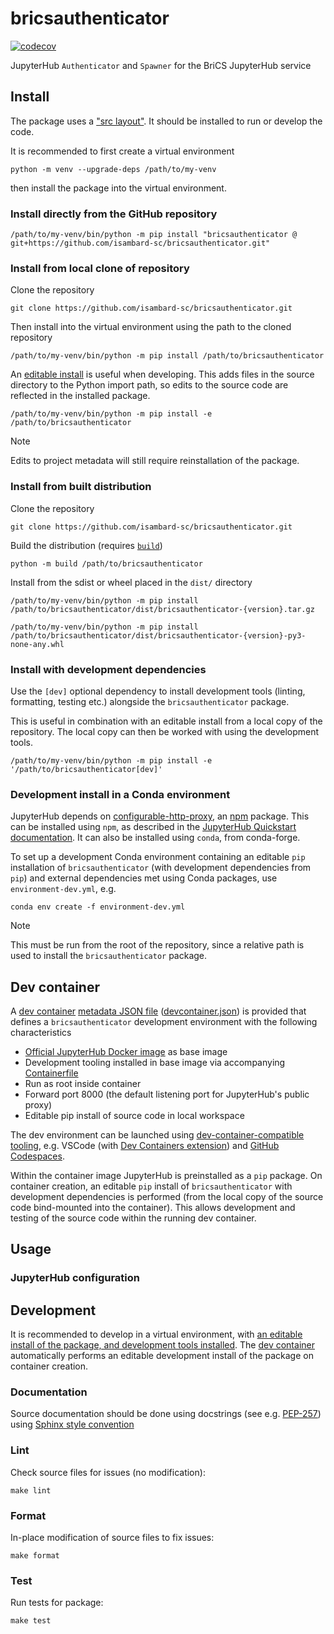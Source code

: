 # bricsauthenticator

[![codecov](https://codecov.io/gh/owhere/bricsauthenticator/branch/tests/graph/badge.svg?token=3IGKBYAIS1)](https://codecov.io/gh/owhere/bricsauthenticator)

JupyterHub `Authenticator` and `Spawner` for the BriCS JupyterHub service

## Install

The package uses a ["src layout"][layouts-python-packaging-user-guide]. It should be installed to run or develop the code.

[layouts-python-packaging-user-guide]: https://packaging.python.org/en/latest/discussions/src-layout-vs-flat-layout/

It is recommended to first create a virtual environment

```shell
python -m venv --upgrade-deps /path/to/my-venv
```

then install the package into the virtual environment.

### Install directly from the GitHub repository

```shell
/path/to/my-venv/bin/python -m pip install "bricsauthenticator @ git+https://github.com/isambard-sc/bricsauthenticator.git"
```

### Install from local clone of repository

Clone the repository

```shell
git clone https://github.com/isambard-sc/bricsauthenticator.git
```

Then install into the virtual environment using the path to the cloned repository

```shell
/path/to/my-venv/bin/python -m pip install /path/to/bricsauthenticator
```

An [editable install][editable-installs-pip-docs] is useful when developing. This adds files in the source directory to the Python import path, so edits to the source code are reflected in the installed package.

[editable-installs-pip-docs]: https://pip.pypa.io/en/stable/topics/local-project-installs/#editable-installs

```shell
/path/to/my-venv/bin/python -m pip install -e /path/to/bricsauthenticator
```

> [!NOTE]
> Edits to project metadata will still require reinstallation of the package.

### Install from built distribution

Clone the repository

```shell
git clone https://github.com/isambard-sc/bricsauthenticator.git
```

Build the distribution (requires [`build`][pypa-build-docs])

[pypa-build-docs]: https://build.pypa.io

```shell
python -m build /path/to/bricsauthenticator
```

Install from the sdist or wheel placed in the `dist/` directory

```shell
/path/to/my-venv/bin/python -m pip install /path/to/bricsauthenticator/dist/bricsauthenticator-{version}.tar.gz
```

```shell
/path/to/my-venv/bin/python -m pip install /path/to/bricsauthenticator/dist/bricsauthenticator-{version}-py3-none-any.whl
```

### Install with development dependencies

Use the `[dev]` optional dependency to install development tools (linting, formatting, testing etc.) alongside the `bricsauthenticator` package.

This is useful in combination with an editable install from a local copy of the repository. The local copy can then be worked with using the development tools.

```shell
/path/to/my-venv/bin/python -m pip install -e '/path/to/bricsauthenticator[dev]'
```

### Development install in a Conda environment

JupyterHub depends on [configurable-http-proxy][configurable-http-proxy-github], an [npm][npm-docs] package. This can be installed using `npm`, as described in the [JupyterHub Quickstart documentation][quickstart-jupyterhub-documentation]. It can also be installed using `conda`, from conda-forge.

To set up a development Conda environment containing an editable `pip` installation of `bricsauthenticator` (with development dependencies from `pip`) and external dependencies met using Conda packages, use `environment-dev.yml`, e.g.

[configurable-http-proxy-github]: https://github.com/jupyterhub/configurable-http-proxy
[npm-docs]: https://docs.npmjs.com/
[quickstart-jupyterhub-documentation]: https://jupyterhub.readthedocs.io/en/stable/tutorial/quickstart.html#installation

```shell
conda env create -f environment-dev.yml
```

> [!NOTE]
> This must be run from the root of the repository, since a relative path is used to install the `bricsauthenticator` package.

## Dev container

A [dev container][containers.dev] [metadata JSON file][metadata-ref-containers.dev] ([devcontainer.json](./.devcontainer/devcontainer.json)) is provided that defines a `bricsauthenticator` development environment with the following characteristics

* [Official JupyterHub Docker image][jupyterhub-docker-quay.io] as base image
* Development tooling installed in base image via accompanying [Containerfile](./.devcontainer/Containerfile)
* Run as root inside container
* Forward port 8000 (the default listening port for JupyterHub's public proxy)
* Editable pip install of source code in local workspace

The dev environment can be launched using [dev-container-compatible tooling][tooling-containers.dev], e.g. VSCode (with [Dev Containers extension][dev-containers-vscode-ext]) and [GitHub Codespaces][dev-containers-github-codespaces-docs].

Within the container image JupyterHub is preinstalled as a `pip` package. On container creation, an editable `pip` install of `bricsauthenticator` with development dependencies is performed (from the local copy of the source code bind-mounted into the container). This allows development and testing of the source code within the running dev container.

[containers.dev]: https://containers.dev/
[metadata-ref-containers.dev]: https://containers.dev/implementors/json_reference/
[jupyterhub-docker-quay.io]: https://quay.io/repository/jupyterhub/jupyterhub
[tooling-containers.dev]: https://containers.dev/supporting
[dev-containers-vscode-ext]: https://marketplace.visualstudio.com/items?itemName=ms-vscode-remote.remote-containers
[dev-containers-github-codespaces-docs]: https://docs.github.com/en/codespaces/setting-up-your-project-for-codespaces/adding-a-dev-container-configuration/introduction-to-dev-containers

## Usage

<!-- TODO -->

### JupyterHub configuration

<!-- TODO -->

## Development

It is recommended to develop in a virtual environment, with [an editable install of the package, and development tools installed](#install-with-development-dependencies). The [dev container](#dev-container) automatically performs an editable development install of the package on container creation.

### Documentation
  
Source documentation should be done using docstrings (see e.g. [PEP-257][pep-257]) using [Sphinx style convention][sphinx-rtd-tutorial-docstrings]

[pep-257]: https://peps.python.org/pep-0257/
[sphinx-rtd-tutorial-docstrings]: https://sphinx-rtd-tutorial.readthedocs.io/en/latest/docstrings.html

### Lint

Check source files for issues (no modification):

```shell
make lint
```

### Format

In-place modification of source files to fix issues:

```shell
make format
```

### Test

Run tests for package:

```shell
make test
```
